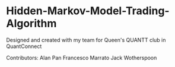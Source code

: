 # Hidden-Markov-Model-Trading-Algorithm
Designed and created with my team for Queen's QUANTT club in QuantConnect

Contributors:
Alan Pan
Francesco Marrato
Jack Wotherspoon
